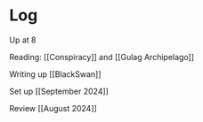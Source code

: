 


# Log

Up at 8

Reading: [[Conspiracy]] and [[Gulag Archipelago]]

Writing up [[BlackSwan]]

Set up [[September 2024]]

Review [[August 2024]]

